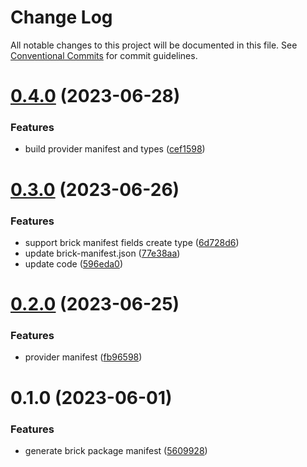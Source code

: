 # Change Log

All notable changes to this project will be documented in this file.
See [Conventional Commits](https://conventionalcommits.org) for commit guidelines.

# [0.4.0](https://github.com/easyops-cn/next-core/compare/@next-core/brick-manifest@0.3.0...@next-core/brick-manifest@0.4.0) (2023-06-28)


### Features

* build provider manifest and types ([cef1598](https://github.com/easyops-cn/next-core/commit/cef1598132c9f74d5ab084500ea232b00531d4fa))





# [0.3.0](https://github.com/easyops-cn/next-core/compare/@next-core/brick-manifest@0.2.0...@next-core/brick-manifest@0.3.0) (2023-06-26)


### Features

* support brick manifest fields create type ([6d728d6](https://github.com/easyops-cn/next-core/commit/6d728d6b8ca5a608e58b27f312077ddf641ab798))
* update brick-manifest.json ([77e38aa](https://github.com/easyops-cn/next-core/commit/77e38aa9da0481af14383bf40f9e83b5a5e909ae))
* update code ([596eda0](https://github.com/easyops-cn/next-core/commit/596eda00e3c7032d94a2e7960d4c8c05a50b7a8b))





# [0.2.0](https://github.com/easyops-cn/next-core/compare/@next-core/brick-manifest@0.1.0...@next-core/brick-manifest@0.2.0) (2023-06-25)


### Features

* provider manifest ([fb96598](https://github.com/easyops-cn/next-core/commit/fb9659896c0f9f87718124a7874d818c68454284))





# 0.1.0 (2023-06-01)


### Features

* generate brick package manifest ([5609928](https://github.com/easyops-cn/next-core/commit/5609928703a0eea00c0872f1e6a5020e7279f8d7))
